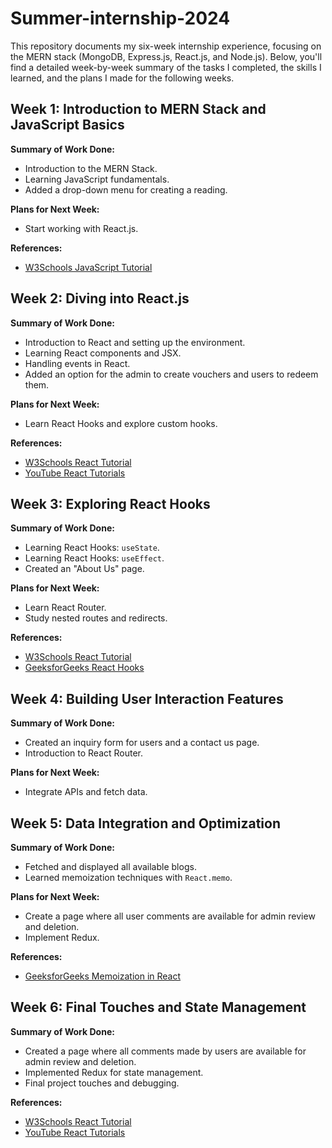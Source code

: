 # Summer-internship-2024
This repository documents my six-week internship experience, focusing on the MERN stack (MongoDB, Express.js, React.js, and Node.js). Below, you'll find a detailed week-by-week summary of the tasks I completed, the skills I learned, and the plans I made for the following weeks.

## Week 1: Introduction to MERN Stack and JavaScript Basics

**Summary of Work Done:**
- Introduction to the MERN Stack.
- Learning JavaScript fundamentals.
- Added a drop-down menu for creating a reading.

**Plans for Next Week:**
- Start working with React.js.

**References:**
- [W3Schools JavaScript Tutorial](https://www.w3schools.com/js/)

## Week 2: Diving into React.js

**Summary of Work Done:**
- Introduction to React and setting up the environment.
- Learning React components and JSX.
- Handling events in React.
- Added an option for the admin to create vouchers and users to redeem them.

**Plans for Next Week:**
- Learn React Hooks and explore custom hooks.

**References:**
- [W3Schools React Tutorial](https://www.w3schools.com/react/default.asp)
- [YouTube React Tutorials](https://www.youtube.com/)

## Week 3: Exploring React Hooks

**Summary of Work Done:**
- Learning React Hooks: `useState`.
- Learning React Hooks: `useEffect`.
- Created an "About Us" page.

**Plans for Next Week:**
- Learn React Router.
- Study nested routes and redirects.

**References:**
- [W3Schools React Tutorial](https://www.w3schools.com/react/default.asp)
- [GeeksforGeeks React Hooks](https://www.geeksforgeeks.org/reactjs-hooks/)

## Week 4: Building User Interaction Features

**Summary of Work Done:**
- Created an inquiry form for users and a contact us page.
- Introduction to React Router.

**Plans for Next Week:**
- Integrate APIs and fetch data.

## Week 5: Data Integration and Optimization

**Summary of Work Done:**
- Fetched and displayed all available blogs.
- Learned memoization techniques with `React.memo`.

**Plans for Next Week:**
- Create a page where all user comments are available for admin review and deletion.
- Implement Redux.

**References:**
- [GeeksforGeeks Memoization in React](https://www.geeksforgeeks.org/what-is-memoization-in-react/)

## Week 6: Final Touches and State Management

**Summary of Work Done:**
- Created a page where all comments made by users are available for admin review and deletion.
- Implemented Redux for state management.
- Final project touches and debugging.

**References:**
- [W3Schools React Tutorial](https://www.w3schools.com/react/)
- [YouTube React Tutorials](https://www.youtube.com/)
